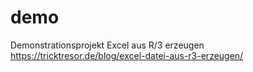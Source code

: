# demo
Demonstrationsprojekt Excel aus R/3 erzeugen
https://tricktresor.de/blog/excel-datei-aus-r3-erzeugen/
